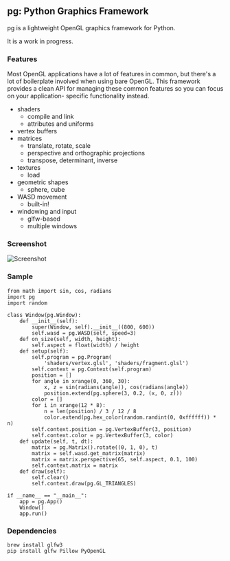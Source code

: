 ## pg: Python Graphics Framework

pg is a lightweight OpenGL graphics framework for Python.

It is a work in progress.

### Features

Most OpenGL applications have a lot of features in common, but there's a lot of
boilerplate involved when using bare OpenGL. This framework provides a clean
API for managing these common features so you can focus on your application-
specific functionality instead.

* shaders
    * compile and link
    * attributes and uniforms
* vertex buffers
* matrices
    * translate, rotate, scale
    * perspective and orthographic projections
    * transpose, determinant, inverse
* textures
    * load
* geometric shapes
    * sphere, cube
* WASD movement
    * built-in!
* windowing and input
    * glfw-based
    * multiple windows

### Screenshot

![Screenshot](http://i.imgur.com/Oks9BHl.png)

### Sample

    from math import sin, cos, radians
    import pg
    import random

    class Window(pg.Window):
        def __init__(self):
            super(Window, self).__init__((800, 600))
            self.wasd = pg.WASD(self, speed=3)
        def on_size(self, width, height):
            self.aspect = float(width) / height
        def setup(self):
            self.program = pg.Program(
                'shaders/vertex.glsl', 'shaders/fragment.glsl')
            self.context = pg.Context(self.program)
            position = []
            for angle in xrange(0, 360, 30):
                x, z = sin(radians(angle)), cos(radians(angle))
                position.extend(pg.sphere(3, 0.2, (x, 0, z)))
            color = []
            for i in xrange(12 * 8):
                n = len(position) / 3 / 12 / 8
                color.extend(pg.hex_color(random.randint(0, 0xffffff)) * n)
            self.context.position = pg.VertexBuffer(3, position)
            self.context.color = pg.VertexBuffer(3, color)
        def update(self, t, dt):
            matrix = pg.Matrix().rotate((0, 1, 0), t)
            matrix = self.wasd.get_matrix(matrix)
            matrix = matrix.perspective(65, self.aspect, 0.1, 100)
            self.context.matrix = matrix
        def draw(self):
            self.clear()
            self.context.draw(pg.GL_TRIANGLES)

    if __name__ == "__main__":
        app = pg.App()
        Window()
        app.run()

### Dependencies

    brew install glfw3
    pip install glfw Pillow PyOpenGL
